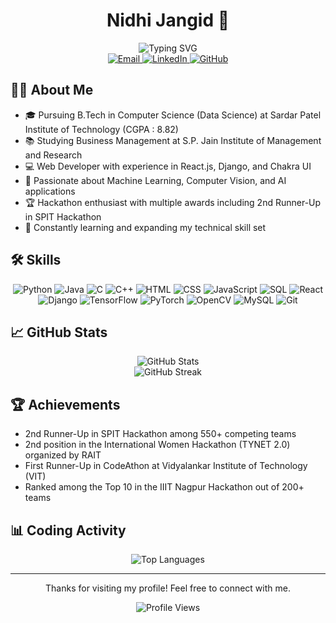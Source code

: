<h1 align="center">Nidhi Jangid 👋</h1>

<div align="center">
  <img src="https://readme-typing-svg.herokuapp.com?font=Fira+Code&size=25&duration=3000&pause=1000&color=6D8B74&center=true&vCenter=true&width=600&lines=Computer+Science+Student;Data+Science+Enthusiast;Web+Developer;Machine+Learning+Practitioner" alt="Typing SVG" />
</div>

<div align="center">
  <a href="mailto:jangidnidhi243@gmail.com">
    <img src="https://img.shields.io/badge/Email-D14836?style=for-the-badge&logo=gmail&logoColor=white" alt="Email" />
  </a>
  <a href="https://linkedin.com/in/nidhi-jangid-9145b625b">
    <img src="https://img.shields.io/badge/LinkedIn-0077B5?style=for-the-badge&logo=linkedin&logoColor=white" alt="LinkedIn" />
  </a>
  <a href="https://github.com/nidhijangid9">
    <img src="https://img.shields.io/badge/GitHub-100000?style=for-the-badge&logo=github&logoColor=white" alt="GitHub" />
  </a>
</div>

## 👩‍💻 About Me

- 🎓 Pursuing B.Tech in Computer Science (Data Science) at Sardar Patel Institute of Technology (CGPA : 8.82)
- 📚 Studying Business Management at S.P. Jain Institute of Management and Research
- 💻 Web Developer with experience in React.js, Django, and Chakra UI
- 🤖 Passionate about Machine Learning, Computer Vision, and AI applications
- 🏆 Hackathon enthusiast with multiple awards including 2nd Runner-Up in SPIT Hackathon
- 🌱 Constantly learning and expanding my technical skill set

## 🛠️ Skills

<div align="center">
  <img src="https://img.shields.io/badge/Python-3776AB?style=for-the-badge&logo=python&logoColor=white" alt="Python" />
  <img src="https://img.shields.io/badge/Java-ED8B00?style=for-the-badge&logo=java&logoColor=white" alt="Java" />
  <img src="https://img.shields.io/badge/C-00599C?style=for-the-badge&logo=c&logoColor=white" alt="C" />
  <img src="https://img.shields.io/badge/C%2B%2B-00599C?style=for-the-badge&logo=c%2B%2B&logoColor=white" alt="C++" />
  <img src="https://img.shields.io/badge/HTML5-E34F26?style=for-the-badge&logo=html5&logoColor=white" alt="HTML" />
  <img src="https://img.shields.io/badge/CSS3-1572B6?style=for-the-badge&logo=css3&logoColor=white" alt="CSS" />
  <img src="https://img.shields.io/badge/JavaScript-F7DF1E?style=for-the-badge&logo=javascript&logoColor=black" alt="JavaScript" />
  <img src="https://img.shields.io/badge/SQL-4479A1?style=for-the-badge&logo=mysql&logoColor=white" alt="SQL" />
  <img src="https://img.shields.io/badge/React-20232A?style=for-the-badge&logo=react&logoColor=61DAFB" alt="React" />
  <img src="https://img.shields.io/badge/Django-092E20?style=for-the-badge&logo=django&logoColor=white" alt="Django" />
  <img src="https://img.shields.io/badge/TensorFlow-FF6F00?style=for-the-badge&logo=tensorflow&logoColor=white" alt="TensorFlow" />
  <img src="https://img.shields.io/badge/PyTorch-EE4C2C?style=for-the-badge&logo=pytorch&logoColor=white" alt="PyTorch" />
  <img src="https://img.shields.io/badge/OpenCV-5C3EE8?style=for-the-badge&logo=opencv&logoColor=white" alt="OpenCV" />
  <img src="https://img.shields.io/badge/MySQL-4479A1?style=for-the-badge&logo=mysql&logoColor=white" alt="MySQL" />
  <img src="https://img.shields.io/badge/Git-F05032?style=for-the-badge&logo=git&logoColor=white" alt="Git" />
</div>

## 📈 GitHub Stats

<div align="center">
  <img src="https://github-readme-stats.vercel.app/api?username=nidhijangid9&show_icons=true&theme=vue" alt="GitHub Stats" />
</div>

<div align="center">
  <img src="https://github-readme-streak-stats.herokuapp.com/?user=nidhijangid9&theme=vue" alt="GitHub Streak" />
</div>

## 🏆 Achievements

- 2nd Runner-Up in SPIT Hackathon among 550+ competing teams
- 2nd position in the International Women Hackathon (TYNET 2.0) organized by RAIT
- First Runner-Up in CodeAthon at Vidyalankar Institute of Technology (VIT)
- Ranked among the Top 10 in the IIIT Nagpur Hackathon out of 200+ teams

## 📊 Coding Activity

<div align="center">
  <img src="https://github-readme-stats.vercel.app/api/top-langs/?username=nidhijangid9&layout=compact&theme=vue" alt="Top Languages" />
</div>

---

<div align="center">
  <p>Thanks for visiting my profile! Feel free to connect with me.</p>
  <img src="https://komarev.com/ghpvc/?username=nidhijangid9&color=green" alt="Profile Views" />
</div>
